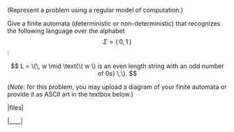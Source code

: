 (Represent a problem using a regular model of computation.)

Give a finite automata (deterministic or non-deterministic) that recognizes the following language over the alphabet $$\Sigma = \{\, 0, 1 \,\}$$:

$$
L = \{\, w \mid \text{\( w \) is an even length string with an odd number of 0s} \,\}.
$$

(_Note_: for this problem, you may upload a diagram of your finite automata or provide it as ASCII art in the textbox below.)

|files|

|____|
